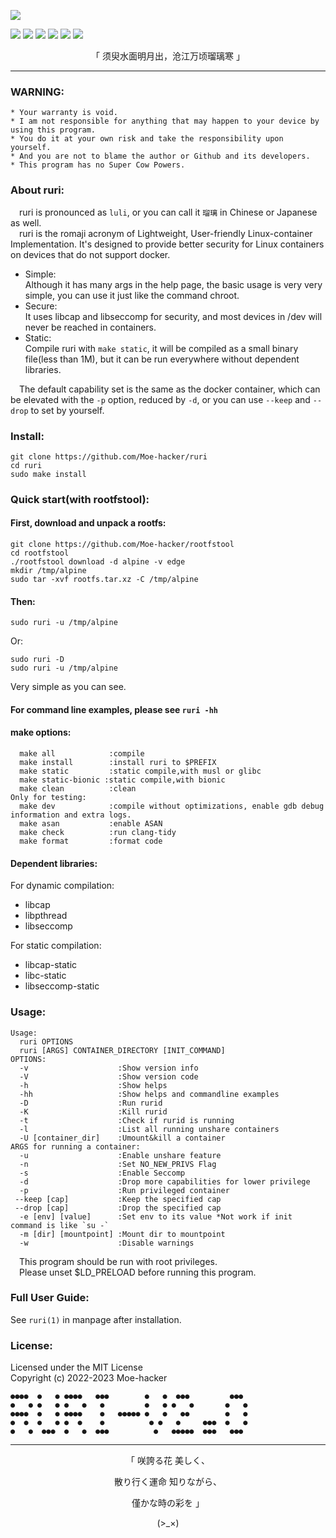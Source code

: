 
![](https://github.com/Moe-hacker/ruri/raw/main/logo/logo.png)

![](https://img.shields.io/github/stars/Moe-hacker/ruri?style=for-the-badge&color=fee4d0&logo=starship&logoColor=fee4d0)
![](https://img.shields.io/github/forks/Moe-hacker/ruri?style=for-the-badge&color=fee4d0&logo=git&logoColor=fee4d0)
![](https://img.shields.io/github/license/Moe-hacker/ruri?style=for-the-badge&color=fee4d0&logo=cloudera&logoColor=fee4d0)
![](https://img.shields.io/github/repo-size/Moe-hacker/ruri?style=for-the-badge&color=fee4d0&logo=files&logoColor=fee4d0)
![](https://img.shields.io/github/last-commit/Moe-hacker/ruri?style=for-the-badge&color=fee4d0&logo=codeigniter&logoColor=fee4d0)
![](https://img.shields.io/badge/language-c-green?style=for-the-badge&color=fee4d0&logo=C&logoColor=fee4d0)

<p align="center">「 须臾水面明月出，沧江万顷瑠璃寒 」</p>

-----------------     
### WARNING:      
```
* Your warranty is void.
* I am not responsible for anything that may happen to your device by using this program.
* You do it at your own risk and take the responsibility upon yourself.
* And you are not to blame the author or Github and its developers.
* This program has no Super Cow Powers.
```
### About ruri:         
&emsp;ruri is pronounced as  `luli`, or you can call it `瑠璃` in Chinese or Japanese as well.       
&emsp;ruri is the romaji acronym of Lightweight, User-friendly Linux-container Implementation. It's designed to provide better security for Linux containers on devices that do not support docker.       
- Simple:      
Although it has many args in the help page, the basic usage is very very simple, you can use it just like the command chroot.
- Secure:      
It uses libcap and libseccomp for security, and most devices in /dev will never be reached in containers.
- Static:      
Compile ruri with `make static`, it will be compiled as a small binary file(less than 1M), but it can be run everywhere without dependent libraries.      

&emsp;The default capability set is the same as the docker container, which can be elevated with the `-p` option, reduced by `-d`, or you can use `--keep` and `--drop` to set by yourself.      
### Install:      
```
git clone https://github.com/Moe-hacker/ruri
cd ruri
sudo make install
```
### Quick start(with rootfstool):
#### First, download and unpack a rootfs:
```
git clone https://github.com/Moe-hacker/rootfstool
cd rootfstool
./rootfstool download -d alpine -v edge
mkdir /tmp/alpine
sudo tar -xvf rootfs.tar.xz -C /tmp/alpine
```
#### Then:
```
sudo ruri -u /tmp/alpine
```
Or:      
```
sudo ruri -D
sudo ruri -u /tmp/alpine
```
Very simple as you can see.    
#### For command line examples, please see `ruri -hh`
#### make options:
```text
  make all            :compile
  make install        :install ruri to $PREFIX
  make static         :static compile,with musl or glibc
  make static-bionic :static compile,with bionic
  make clean          :clean
Only for testing:
  make dev            :compile without optimizations, enable gdb debug information and extra logs.
  make asan           :enable ASAN
  make check          :run clang-tidy
  make format         :format code
```
#### Dependent libraries:
For dynamic compilation:         
- libcap       
- libpthread
- libseccomp
     
For static compilation:         
- libcap-static
- libc-static
- libseccomp-static       
### Usage:    
```text
Usage:
  ruri OPTIONS
  ruri [ARGS] CONTAINER_DIRECTORY [INIT_COMMAND]
OPTIONS:
  -v                    :Show version info
  -V                    :Show version code
  -h                    :Show helps
  -hh                   :Show helps and commandline examples
  -D                    :Run rurid
  -K                    :Kill rurid
  -t                    :Check if rurid is running
  -l                    :List all running unshare containers
  -U [container_dir]    :Umount&kill a container
ARGS for running a container:
  -u                    :Enable unshare feature
  -n                    :Set NO_NEW_PRIVS Flag
  -s                    :Enable Seccomp
  -d                    :Drop more capabilities for lower privilege
  -p                    :Run privileged container
 --keep [cap]           :Keep the specified cap
 --drop [cap]           :Drop the specified cap
  -e [env] [value]      :Set env to its value *Not work if init command is like `su -`
  -m [dir] [mountpoint] :Mount dir to mountpoint
  -w                    :Disable warnings
```
&emsp;This program should be run with root privileges.        
&emsp;Please unset $LD_PRELOAD before running this program.              
### Full User Guide:
See `ruri(1)` in manpage after installation.   
### License:
Licensed under the MIT License      
Copyright (c) 2022-2023 Moe-hacker      

```
●●●●  ●   ● ●●●●   ●●●        ●   ●  ●●●         ●●●
●   ● ●   ● ●   ●   ●         ●   ● ●   ●       ●   ●
●●●●  ●   ● ●●●●    ●   ●●●●● ●   ●   ●●        ●   ●
●  ●  ●   ● ●  ●    ●          ● ●   ●     ●●●  ●   ●
●   ●  ●●●  ●   ●  ●●●          ●   ●●●●●  ●●●   ●●●
```
--------
<p align="center">「 咲誇る花 美しく、</p>    
<p align="center">散り行く運命 知りながら、</p>    
<p align="center">僅かな時の彩を 」</p>          
<p align="center">(>_×)</p>
